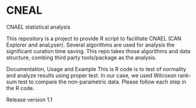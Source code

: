 # CNEAL
CNAEL statistical analysis

This repository is a project to provide R script to facilitate CNAEL (CAN 
Explorer and anaLyser).  Several algorithms are used for analysis the 
significant curation time saving. This repo takes those algorithms and data 
structure, combing third party tools/package as the analysis.

Documentation, Usage and Example
This is R code is to test of normality and analyze results using proper test. In 
our case, we used Wilcoxon rank-sum test to compare the non-parametric 
data. Please follow each step in the R code. 

Release version
1.1
